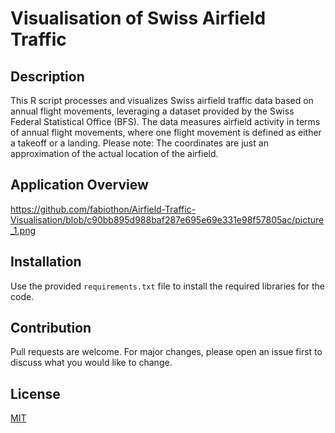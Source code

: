 # Visualisation of Swiss Airfield Traffic

## Description
This R script processes and visualizes Swiss airfield traffic data based on annual flight movements, leveraging a dataset provided by the Swiss Federal Statistical Office (BFS). The data measures airfield activity in terms of annual flight movements, where one flight movement is defined as either a takeoff or a landing. Please note: The coordinates are just an approximation of the actual location of the airfield.

## Application Overview
https://github.com/fabiothon/Airfield-Traffic-Visualisation/blob/c90bb895d988baf287e695e69e331e98f57805ac/picture_1.png

## Installation

Use the provided `requirements.txt` file to install the required libraries for the code.

## Contribution

Pull requests are welcome. For major changes, please open an issue first to discuss what you would like to change.

## License

[MIT](https://choosealicense.com/licenses/mit/)
<br>

